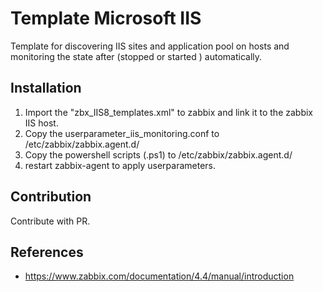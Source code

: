 # Template Microsoft IIS

Template for discovering IIS sites and application pool on hosts and monitoring the state after  (stopped or started ) automatically.

## Installation
1. Import the "zbx_IIS8_templates.xml" to zabbix and link it to the zabbix IIS host.
2. Copy the userparameter_iis_monitoring.conf to /etc/zabbix/zabbix.agent.d/
3. Copy the powershell scripts (.ps1) to /etc/zabbix/zabbix.agent.d/
4. restart zabbix-agent to apply userparameters.

## Contribution
Contribute with PR.

## References
- https://www.zabbix.com/documentation/4.4/manual/introduction
